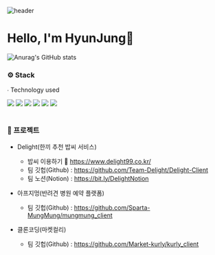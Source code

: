 <!--
**yanghyunjung/yanghyunjung** is a ✨ _special_ ✨ repository because its `README.md` (this file) appears on your GitHub profile.

Here are some ideas to get you started:

- 🔭 I’m currently working on ...
- 🌱 I’m currently learning ...
- 👯 I’m looking to collaborate on ...
- 🤔 I’m looking for help with ...
- 💬 Ask me about ...
- 📫 How to reach me: ...
- 😄 Pronouns: ...
- ⚡ Fun fact: ...
-->

![header](https://capsule-render.vercel.app/api?type=waving&color=gradient&height=200&text=HyunJung&fontAlign=70&fontAlignY=40&animation=twinkling)  

# Hello, I'm HyunJung👋     
![Anurag's GitHub stats](https://github-readme-stats.vercel.app/api?username=yanghyunjung&show_icons=true&theme=radical)

<h3 align="flex-start">⚙️ Stack</h3>
<p align="flex-start">∙ Technology used</p>
<div align="flex-start"><img src="https://img.shields.io/badge/JavaScript-FFCD11?style=flat-square&logo=JavaScript&logoColor=white"></img> <img src="https://img.shields.io/badge/React-00BCF6?style=flat-square&logo=React&logoColor=white"></img> <img src="https://img.shields.io/badge/CSS3-0A84FF?style=flat-square&logo=CSS3&logoColor=white"></img> <img src="https://img.shields.io/badge/StyledComponents-DB7093?style=flat-square&logo=StyledComponents&logoColor=white"></img> <img src="https://img.shields.io/badge/HTML5-E34F26?style=flat-square&logo=HTML5&logoColor=white"></img> <img src="https://img.shields.io/badge/Python-4B8BBE?style=flat-square&logo=Python&logoColor=white"></div>
</br>   

<h3 align="flex-start"> 🌟 프로젝트 </h3>      

- Delight(한끼 추천 밥씨 서비스)    
  - 밥씨 이용하기 🍚 https://www.delight99.co.kr/
  - 팀 깃헙(Github) : https://github.com/Team-Delight/Delight-Client   
  - 팀 노션(Notion) : https://bit.ly/DelightNotion 

- 아프지멍(반려견 병원 예약 플랫폼)    
  - 팀 깃헙(Github) : https://github.com/Sparta-MungMung/mungmung_client   

- 클론코딩(마켓컬리)
  - 팀 깃헙(Github) : https://github.com/Market-kurly/kurly_client 

